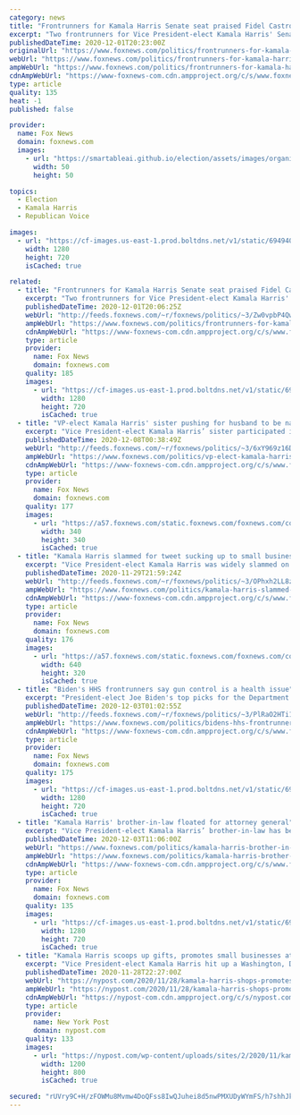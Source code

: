 ```yaml
---
category: news
title: "Frontrunners for Kamala Harris Senate seat praised Fidel Castro"
excerpt: "Two frontrunners for Vice President-elect Kamala Harris' Senate seat have praised former Cuban dictator Fidel Castro."
publishedDateTime: 2020-12-01T20:23:00Z
originalUrl: "https://www.foxnews.com/politics/frontrunners-for-kamala-harris-senate-seat-praised-fidel-castro"
webUrl: "https://www.foxnews.com/politics/frontrunners-for-kamala-harris-senate-seat-praised-fidel-castro"
ampWebUrl: "https://www.foxnews.com/politics/frontrunners-for-kamala-harris-senate-seat-praised-fidel-castro.amp"
cdnAmpWebUrl: "https://www-foxnews-com.cdn.ampproject.org/c/s/www.foxnews.com/politics/frontrunners-for-kamala-harris-senate-seat-praised-fidel-castro.amp"
type: article
quality: 135
heat: -1
published: false

provider:
  name: Fox News
  domain: foxnews.com
  images:
    - url: "https://smartableai.github.io/election/assets/images/organizations/foxnews.com-50x50.jpg"
      width: 50
      height: 50

topics:
  - Election
  - Kamala Harris
  - Republican Voice

images:
  - url: "https://cf-images.us-east-1.prod.boltdns.net/v1/static/694940094001/de47a4eb-0b8d-43c2-ba35-cc931180a7d2/602f172e-409f-4f04-8430-39e2e6b7a327/1280x720/match/image.jpg"
    width: 1280
    height: 720
    isCached: true

related:
  - title: "Frontrunners for Kamala Harris Senate seat praised Fidel Castro"
    excerpt: "Two frontrunners for Vice President-elect Kamala Harris' Senate seat have praised former Cuban dictator Fidel Castro."
    publishedDateTime: 2020-12-01T20:06:25Z
    webUrl: "http://feeds.foxnews.com/~r/foxnews/politics/~3/Zw0vpbP4QwY/frontrunners-for-kamala-harris-senate-seat-praised-fidel-castro"
    ampWebUrl: "https://www.foxnews.com/politics/frontrunners-for-kamala-harris-senate-seat-praised-fidel-castro.amp"
    cdnAmpWebUrl: "https://www-foxnews-com.cdn.ampproject.org/c/s/www.foxnews.com/politics/frontrunners-for-kamala-harris-senate-seat-praised-fidel-castro.amp"
    type: article
    provider:
      name: Fox News
      domain: foxnews.com
    quality: 185
    images:
      - url: "https://cf-images.us-east-1.prod.boltdns.net/v1/static/694940094001/de47a4eb-0b8d-43c2-ba35-cc931180a7d2/602f172e-409f-4f04-8430-39e2e6b7a327/1280x720/match/image.jpg"
        width: 1280
        height: 720
        isCached: true
  - title: "VP-elect Kamala Harris' sister pushing for husband to be named attorney general: report"
    excerpt: "Vice President-elect Kamala Harris’ sister participated in discussions with Democratic allies about getting her husband nominated for attorney general in the incoming Biden White House."
    publishedDateTime: 2020-12-08T00:38:49Z
    webUrl: "http://feeds.foxnews.com/~r/foxnews/politics/~3/6xY969z16Ds/vp-elect-kamala-harris-sister-pushing-for-husband-to-be-named-attorney-general-report"
    ampWebUrl: "https://www.foxnews.com/politics/vp-elect-kamala-harris-sister-pushing-for-husband-to-be-named-attorney-general-report.amp"
    cdnAmpWebUrl: "https://www-foxnews-com.cdn.ampproject.org/c/s/www.foxnews.com/politics/vp-elect-kamala-harris-sister-pushing-for-husband-to-be-named-attorney-general-report.amp"
    type: article
    provider:
      name: Fox News
      domain: foxnews.com
    quality: 177
    images:
      - url: "https://a57.foxnews.com/static.foxnews.com/foxnews.com/content/uploads/2018/09/340/340/c4a1ac56-untitled.png?ve=1&tl=1"
        width: 340
        height: 340
        isCached: true
  - title: "Kamala Harris slammed for tweet sucking up to small businesses after bailing out rioters"
    excerpt: "Vice President-elect Kamala Harris was widely slammed on Twitter this weekend for committing to helping small businesses affected by the pandemic despite having openly supported protesters at the height of social unrest over the summer."
    publishedDateTime: 2020-11-29T21:59:24Z
    webUrl: "http://feeds.foxnews.com/~r/foxnews/politics/~3/OPhxh2LL8zU/kamala-harris-slammed-tweet-small-businesses-bailing-out-rioters"
    ampWebUrl: "https://www.foxnews.com/politics/kamala-harris-slammed-tweet-small-businesses-bailing-out-rioters.amp"
    cdnAmpWebUrl: "https://www-foxnews-com.cdn.ampproject.org/c/s/www.foxnews.com/politics/kamala-harris-slammed-tweet-small-businesses-bailing-out-rioters.amp"
    type: article
    provider:
      name: Fox News
      domain: foxnews.com
    quality: 176
    images:
      - url: "https://a57.foxnews.com/static.foxnews.com/foxnews.com/content/uploads/2020/11/640/320/AP20333665999101-1.jpg?ve=1&tl=1"
        width: 640
        height: 320
        isCached: true
  - title: "Biden's HHS frontrunners say gun control is a health issue"
    excerpt: "President-elect Joe Biden's top picks for the Department of Health & Human Services (HHS) have both declared gun violence a public health issue in the past, much to the ire of gun rights activists and the National Rifle Association (NRA). "
    publishedDateTime: 2020-12-03T01:02:55Z
    webUrl: "http://feeds.foxnews.com/~r/foxnews/politics/~3/PlRaO2HTi10/bidens-hhs-frontrunners-say-gun-control-is-a-health-issue"
    ampWebUrl: "https://www.foxnews.com/politics/bidens-hhs-frontrunners-say-gun-control-is-a-health-issue.amp"
    cdnAmpWebUrl: "https://www-foxnews-com.cdn.ampproject.org/c/s/www.foxnews.com/politics/bidens-hhs-frontrunners-say-gun-control-is-a-health-issue.amp"
    type: article
    provider:
      name: Fox News
      domain: foxnews.com
    quality: 175
    images:
      - url: "https://cf-images.us-east-1.prod.boltdns.net/v1/static/694940094001/baca0106-fa11-4958-9df4-8d5684ec8d7e/7b374ffc-1fed-489a-a9d0-35e01149fa7a/1280x720/match/image.jpg"
        width: 1280
        height: 720
        isCached: true
  - title: "Kamala Harris' brother-in-law floated for attorney general"
    excerpt: "Vice President-elect Kamala Harris’ brother-in-law has been brought up as a potential nominee for U.S. attorney general in the forthcoming Biden administration, according to reports."
    publishedDateTime: 2020-12-03T11:06:00Z
    webUrl: "https://www.foxnews.com/politics/kamala-harris-brother-in-law-floated-for-attorney-general"
    ampWebUrl: "https://www.foxnews.com/politics/kamala-harris-brother-in-law-floated-for-attorney-general.amp"
    cdnAmpWebUrl: "https://www-foxnews-com.cdn.ampproject.org/c/s/www.foxnews.com/politics/kamala-harris-brother-in-law-floated-for-attorney-general.amp"
    type: article
    provider:
      name: Fox News
      domain: foxnews.com
    quality: 135
    images:
      - url: "https://cf-images.us-east-1.prod.boltdns.net/v1/static/694940094001/9c997284-a2ad-47fe-8a05-dd9d47ff0bf6/bed80447-4fdb-48ff-a8f2-52976986e621/1280x720/match/image.jpg"
        width: 1280
        height: 720
        isCached: true
  - title: "Kamala Harris scoops up gifts, promotes small businesses at holiday market"
    excerpt: "Vice President-elect Kamala Harris hit up a Washington, DC outdoor holiday market Saturday — and found herself the perfect stocking stuffer. With husband Doug Emhoff at her side, a laughing"
    publishedDateTime: 2020-11-28T22:27:00Z
    webUrl: "https://nypost.com/2020/11/28/kamala-harris-shops-promotes-small-businesses-at-holiday-market/"
    ampWebUrl: "https://nypost.com/2020/11/28/kamala-harris-shops-promotes-small-businesses-at-holiday-market/amp/"
    cdnAmpWebUrl: "https://nypost-com.cdn.ampproject.org/c/s/nypost.com/2020/11/28/kamala-harris-shops-promotes-small-businesses-at-holiday-market/amp/"
    type: article
    provider:
      name: New York Post
      domain: nypost.com
    quality: 133
    images:
      - url: "https://nypost.com/wp-content/uploads/sites/2/2020/11/kamala-harris-doug-emhoff-holiday-shopping-MAIN.jpg?quality=90&strip=all&w=1200"
        width: 1200
        height: 800
        isCached: true

secured: "rUVry9C+H/zFOWMu8Mvmw4DoQFss8IwQJuhei8d5nwPMXUDyWYmFS/h7shhJkVzvsZFBumQu8WoeZA19gUzQyBbBYgTaMyc9yNfmInOhOGz3/9SxZyOGL1GIIgN1aZ4DeIxOT5E2bfKrLs9W1oJDBkFP8CV7o/ZNdXEBUSpNbChaXICvm+gHx2n9qb3/EEO6VKpJ5rXxae9tgXC6Nvdo5svDd4PpANSbTCIF1SsLbVijm3jKFUXhhJHsW/Ul6pIAqplkJGusTB8aM2PBh9DabTrN42P5Q+xH8KITtjHcbCJHTZqA6wJj/VrsHZA/0snzTEYcAxj5+3F3yB4f6BEHLhMb561o5bBq1dfvafxdedg=;M1NMJaxg3vCuNuRTEWHiKA=="
---
```


